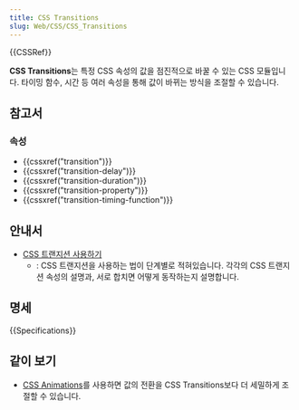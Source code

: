 ```yaml
---
title: CSS Transitions
slug: Web/CSS/CSS_Transitions
---
```


{{CSSRef}}

**CSS Transitions**는 특정 CSS 속성의 값을 점진적으로 바꿀 수 있는 CSS 모듈입니다. 타이밍 함수, 시간 등 여러 속성을 통해 값이 바뀌는 방식을 조절할 수 있습니다.

## 참고서

### 속성

- {{cssxref("transition")}}
- {{cssxref("transition-delay")}}
- {{cssxref("transition-duration")}}
- {{cssxref("transition-property")}}
- {{cssxref("transition-timing-function")}}

## 안내서

- [CSS 트랜지션 사용하기](/ko/docs/Web/Guide/CSS/Using_CSS_transitions)
  - : CSS 트랜지션을 사용하는 법이 단계별로 적혀있습니다. 각각의 CSS 트랜지션 속성의 설명과, 서로 합치면 어떻게 동작하는지 설명합니다.

## 명세

{{Specifications}}

## 같이 보기

- [CSS Animations](/ko/docs/Web/CSS/CSS_Animations)를 사용하면 값의 전환을 CSS Transitions보다 더 세밀하게 조절할 수 있습니다.
